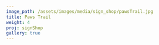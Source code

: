 ```yaml
---
image_path: /assets/images/media/sign_shop/pawsTrail.jpg
title: Paws Trail
weight: 4
proj: signShop
gallery: true
---
```


